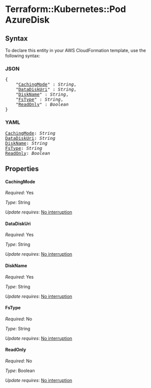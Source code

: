 # Terraform::Kubernetes::Pod AzureDisk

## Syntax

To declare this entity in your AWS CloudFormation template, use the following syntax:

### JSON

<pre>
{
    "<a href="#cachingmode" title="CachingMode">CachingMode</a>" : <i>String</i>,
    "<a href="#datadiskuri" title="DataDiskUri">DataDiskUri</a>" : <i>String</i>,
    "<a href="#diskname" title="DiskName">DiskName</a>" : <i>String</i>,
    "<a href="#fstype" title="FsType">FsType</a>" : <i>String</i>,
    "<a href="#readonly" title="ReadOnly">ReadOnly</a>" : <i>Boolean</i>
}
</pre>

### YAML

<pre>
<a href="#cachingmode" title="CachingMode">CachingMode</a>: <i>String</i>
<a href="#datadiskuri" title="DataDiskUri">DataDiskUri</a>: <i>String</i>
<a href="#diskname" title="DiskName">DiskName</a>: <i>String</i>
<a href="#fstype" title="FsType">FsType</a>: <i>String</i>
<a href="#readonly" title="ReadOnly">ReadOnly</a>: <i>Boolean</i>
</pre>

## Properties

#### CachingMode

_Required_: Yes

_Type_: String

_Update requires_: [No interruption](https://docs.aws.amazon.com/AWSCloudFormation/latest/UserGuide/using-cfn-updating-stacks-update-behaviors.html#update-no-interrupt)

#### DataDiskUri

_Required_: Yes

_Type_: String

_Update requires_: [No interruption](https://docs.aws.amazon.com/AWSCloudFormation/latest/UserGuide/using-cfn-updating-stacks-update-behaviors.html#update-no-interrupt)

#### DiskName

_Required_: Yes

_Type_: String

_Update requires_: [No interruption](https://docs.aws.amazon.com/AWSCloudFormation/latest/UserGuide/using-cfn-updating-stacks-update-behaviors.html#update-no-interrupt)

#### FsType

_Required_: No

_Type_: String

_Update requires_: [No interruption](https://docs.aws.amazon.com/AWSCloudFormation/latest/UserGuide/using-cfn-updating-stacks-update-behaviors.html#update-no-interrupt)

#### ReadOnly

_Required_: No

_Type_: Boolean

_Update requires_: [No interruption](https://docs.aws.amazon.com/AWSCloudFormation/latest/UserGuide/using-cfn-updating-stacks-update-behaviors.html#update-no-interrupt)

